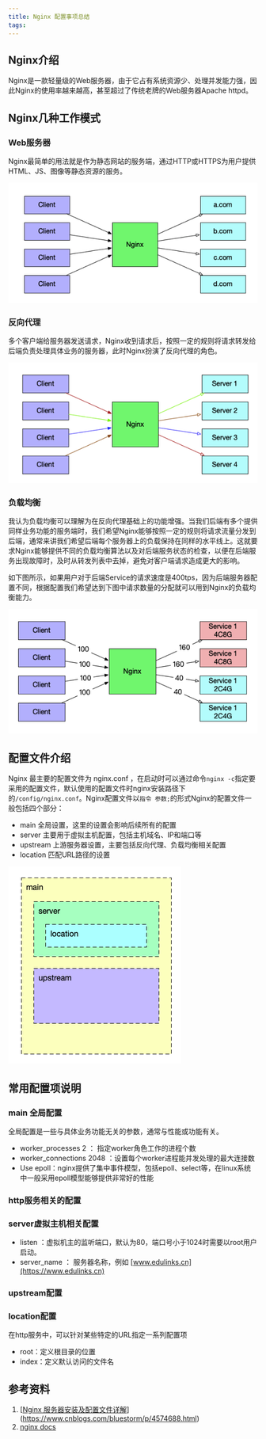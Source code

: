 ```yaml
---
title: Nginx 配置事项总结
tags:
---
```




## Nginx介绍

Nginx是一款轻量级的Web服务器，由于它占有系统资源少、处理并发能力强，因此Nginx的使用率越来越高，甚至超过了传统老牌的Web服务器Apache httpd。

## Nginx几种工作模式

### Web服务器

Nginx最简单的用法就是作为静态网站的服务端，通过HTTP或HTTPS为用户提供HTML、JS、图像等静态资源的服务。

![image-20200526133029186](20200520-nginx-configuration/image-20200526133029186.png)

### 反向代理

多个客户端给服务器发送请求，Nginx收到请求后，按照一定的规则将请求转发给后端负责处理具体业务的服务器，此时Nginx扮演了反向代理的角色。

![image-20200526131522421](20200520-nginx-configuration/image-20200526131522421.png)

### 负载均衡

我认为负载均衡可以理解为在反向代理基础上的功能增强。当我们后端有多个提供同样业务功能的服务端时，我们希望Nginx能够按照一定的规则将请求流量分发到后端，通常来讲我们希望后端每个服务器上的负载保持在同样的水平线上。这就要求Nginx能够提供不同的负载均衡算法以及对后端服务状态的检查，以便在后端服务出现故障时，及时从转发列表中去掉，避免对客户端请求造成更大的影响。

如下图所示，如果用户对于后端Service的请求速度是400tps，因为后端服务器配置不同，根据配置我们希望达到下图中请求数量的分配就可以用到Nginx的负载均衡能力。

![image-20200527080928412](20200520-nginx-configuration/image-20200527080928412.png)

## 配置文件介绍

Nginx 最主要的配置文件为 nginx.conf ，在启动时可以通过命令`nginx -c`指定要采用的配置文件，默认使用的配置文件时nginx安装路径下的`/config/nginx.conf`。Nginx配置文件以`指令 参数;`的形式Nginx的配置文件一般包括四个部分：

* main 全局设置，这里的设置会影响后续所有的配置
* server 主要用于虚拟主机配置，包括主机域名、IP和端口等
* upstream 上游服务器设置，主要包括反向代理、负载均衡相关配置
* location 匹配URL路径的设置

![image-20200521132343516](20200520-nginx-configuration/image-20200521132343516.png)

## 常用配置项说明

### main 全局配置

全局配置是一些与具体业务功能无关的参数，通常与性能或功能有关。

* worker_processes 2 ： 指定worker角色工作的进程个数
* worker_connections 2048 ：设置每个worker进程能并发处理的最大连接数
* Use epoll：nginx提供了集中事件模型，包括epoll、select等，在linux系统中一般采用epoll模型能够提供非常好的性能

### http服务相关的配置

### server虚拟主机相关配置

* listen ：虚拟机主的监听端口，默认为80，端口号小于1024时需要以root用户启动。
* server_name ： 服务器名称，例如 [www.edulinks.cn](https://www.edulinks.cn)

### upstream配置

### location配置

在http服务中，可以针对某些特定的URL指定一系列配置项

* root：定义根目录的位置
* index：定义默认访问的文件名 

## 参考资料

1. [[Nginx 服务器安装及配置文件详解](https://www.cnblogs.com/bluestorm/p/4574688.html)](https://www.cnblogs.com/bluestorm/p/4574688.html)
2. [nginx docs](https://docs.nginx.com/nginx/admin-guide/basic-functionality/runtime-control/)

